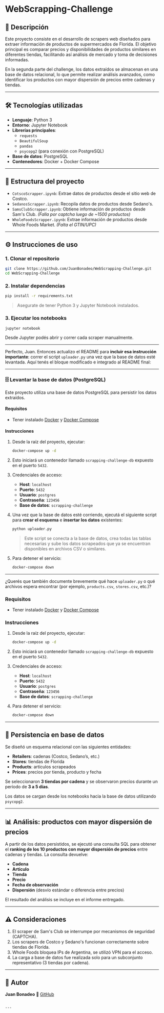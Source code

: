 
# WebScrapping-Challenge

## 🧾 Descripción

Este proyecto consiste en el desarrollo de scrapers web diseñados para extraer información de productos de supermercados de Florida. El objetivo principal es comparar precios y disponibilidades de productos similares en diferentes tiendas, facilitando así análisis de mercado y toma de decisiones informadas.

En la segunda parte del challenge, los datos extraídos se almacenan en una base de datos relacional, lo que permite realizar análisis avanzados, como identificar los productos con mayor dispersión de precios entre cadenas y tiendas.

---

## 🛠️ Tecnologías utilizadas

* **Lenguaje**: Python 3  
* **Entorno**: Jupyter Notebook  
* **Librerías principales**:
  * `requests`
  * `BeautifulSoup`
  * `pandas`
  * `psycopg2` (para conexión con PostgreSQL)
* **Base de datos**: PostgreSQL
* **Contenedores**: Docker + Docker Compose

---

## 📁 Estructura del proyecto

- `CotscoScrapper.ipynb`: Extrae datos de productos desde el sitio web de Costco.
- `SedanosScrapper.ipynb`: Recopila datos de productos desde Sedano's.
- `SamsClubScrapper.ipynb`: Obtiene información de productos desde Sam's Club. *(Falla por captcha luego de ~1500 productos)*
- `WholeFoodsScrapper.ipynb`: Extrae información de productos desde Whole Foods Market. *(Falta el GTIN/UPC)*

---

## ⚙️ Instrucciones de uso

### 1. Clonar el repositorio

```bash
git clone https://github.com/JuanBonadeo/WebScrapping-Challenge.git
cd WebScrapping-Challenge
````

### 2. Instalar dependencias

```bash
pip install -r requirements.txt
```

> Asegurate de tener Python 3 y Jupyter Notebook instalados.

### 3. Ejecutar los notebooks

```bash
jupyter notebook
```

Desde Jupyter podés abrir y correr cada scraper manualmente.

---

Perfecto, Juan. Entonces actualizo el README para **incluir esa instrucción importante**: correr el script `uploader.py` una vez que la base de datos esté levantada. Aquí tenés el bloque modificado e integrado al README final:

---

### 🗄️ Levantar la base de datos (PostgreSQL)

Este proyecto utiliza una base de datos PostgreSQL para persistir los datos extraídos.

#### Requisitos

* Tener instalado [Docker](https://www.docker.com/) y [Docker Compose](https://docs.docker.com/compose/)

#### Instrucciones

1. Desde la raíz del proyecto, ejecutar:

   ```bash
   docker-compose up -d
   ```

2. Esto iniciará un contenedor llamado `scrapping-challenge-db` expuesto en el puerto `5432`.

3. Credenciales de acceso:

   * **Host**: `localhost`
   * **Puerto**: `5432`
   * **Usuario**: `postgres`
   * **Contraseña**: `123456`
   * **Base de datos**: `scrapping-challenge`

4. Una vez que la base de datos esté corriendo, ejecutá el siguiente script para **crear el esquema** e **insertar los datos** existentes:

   ```bash
   python uploader.py
   ```

   > Este script se conecta a la base de datos, crea todas las tablas necesarias y sube los datos scrapeados que ya se encuentran disponibles en archivos CSV o similares.

5. Para detener el servicio:

   ```bash
   docker-compose down
   ```

---

¿Querés que también documente brevemente qué hace `uploader.py` o qué archivos espera encontrar (por ejemplo, `products.csv`, `stores.csv`, etc.)?


### Requisitos

* Tener instalado [Docker](https://www.docker.com/) y [Docker Compose](https://docs.docker.com/compose/)

### Instrucciones

1. Desde la raíz del proyecto, ejecutar:

   ```bash
   docker-compose up -d
   ```

2. Esto iniciará un contenedor llamado `scrapping-challenge-db` expuesto en el puerto `5432`.

3. Credenciales de acceso:

   * **Host**: `localhost`
   * **Puerto**: `5432`
   * **Usuario**: `postgres`
   * **Contraseña**: `123456`
   * **Base de datos**: `scrapping-challenge`

4. Para detener el servicio:

   ```bash
   docker-compose down
   ```

---

## 💾 Persistencia en base de datos

Se diseñó un esquema relacional con las siguientes entidades:

* **Retailers**: cadenas (Costco, Sedano’s, etc.)
* **Stores**: tiendas de Florida
* **Products**: artículos scrapeados
* **Prices**: precios por tienda, producto y fecha

Se seleccionaron **3 tiendas por cadena** y se observaron precios durante un período de **3 a 5 días**.

Los datos se cargan desde los notebooks hacia la base de datos utilizando `psycopg2`.

---

## 📊 Análisis: productos con mayor dispersión de precios

A partir de los datos persistidos, se ejecutó una consulta SQL para obtener el **ranking de los 10 productos con mayor dispersión de precios** entre cadenas y tiendas.
La consulta devuelve:

* **Cadena**
* **Artículo**
* **Tienda**
* **Precio**
* **Fecha de observación**
* **Dispersión** (desvío estándar o diferencia entre precios)

El resultado del análisis se incluye en el informe entregado.

---

## ⚠️ Consideraciones

1. El scraper de Sam's Club se interrumpe por mecanismos de seguridad (CAPTCHA).
2. Los scrapers de Costco y Sedano's funcionan correctamente sobre tiendas de Florida.
3. Whole Foods bloquea IPs de Argentina, se utilizó VPN para el acceso.
4. La carga a base de datos fue realizada solo para un subconjunto representativo (3 tiendas por cadena).

---

## 👤 Autor

**Juan Bonadeo**
🔗 [GitHub](https://github.com/JuanBonadeo)

```

---

```
